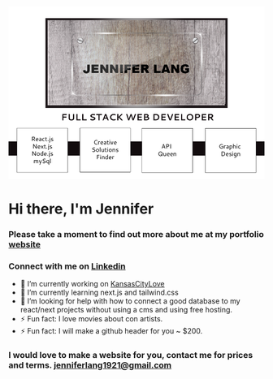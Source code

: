 ![alt text](https://github.com/JenniferLang1921/JenniferLang1921/blob/main/JenniferLang-github-header.jpg?raw=true)
# Hi there, I'm Jennifer 
### Please take a moment to find out more about me at my portfolio [website](https://jenniferlang1921.com)

### Connect with me on [Linkedin](https://www.linkedin.com/in/jenniferlang1921/)


- 🔭 I’m currently working on [KansasCityLove](https://thingstodoinkc.com)
- 🌱 I’m currently learning next.js and tailwind.css
- 🤔 I’m looking for help with how to connect a good database to my react/next projects without using a cms and using free hosting.
- ⚡ Fun fact: I love movies about con artists.  
- ⚡ Fun fact: I will make a github header for you ~ $200. 

### I would love to make a website for you, contact me for prices and terms.  jenniferlang1921@gmail.com


<!--
**JenniferLang1921/JenniferLang1921** is a ✨ _special_ ✨ repository because its `README.md` (this file) appears on your GitHub profile.

Here are some ideas to get you started:

- 🔭 I’m currently working on ...
- 🌱 I’m currently learning ...
- 👯 I’m looking to collaborate on ...
- 🤔 I’m looking for help with ...
- 💬 Ask me about ...
- 📫 How to reach me: ...
- 😄 Pronouns: ...
- ⚡ Fun fact: ...
-->
